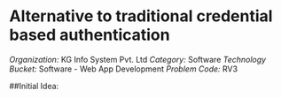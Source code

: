 # Alternative to traditional credential based authentication

*Organization:*      KG Info System Pvt. Ltd
*Category:*          Software
*Technology Bucket:* Software - Web App Development
*Problem Code:*      RV3

##Initial Idea:

